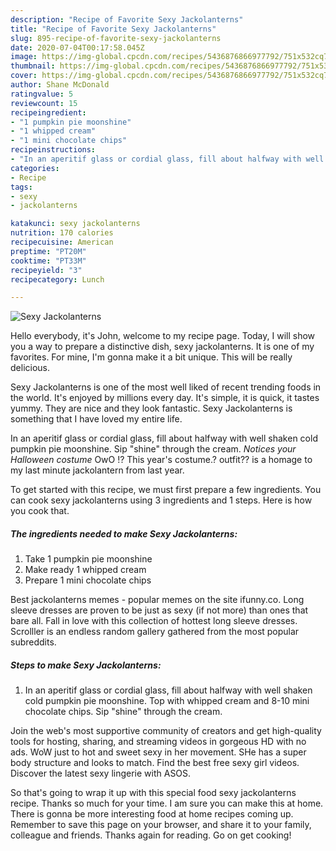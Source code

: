 ```yaml
---
description: "Recipe of Favorite Sexy Jackolanterns"
title: "Recipe of Favorite Sexy Jackolanterns"
slug: 895-recipe-of-favorite-sexy-jackolanterns
date: 2020-07-04T00:17:58.045Z
image: https://img-global.cpcdn.com/recipes/5436876866977792/751x532cq70/sexy-jackolanterns-recipe-main-photo.jpg
thumbnail: https://img-global.cpcdn.com/recipes/5436876866977792/751x532cq70/sexy-jackolanterns-recipe-main-photo.jpg
cover: https://img-global.cpcdn.com/recipes/5436876866977792/751x532cq70/sexy-jackolanterns-recipe-main-photo.jpg
author: Shane McDonald
ratingvalue: 5
reviewcount: 15
recipeingredient:
- "1 pumpkin pie moonshine"
- "1 whipped cream"
- "1 mini chocolate chips"
recipeinstructions:
- "In an aperitif glass or cordial glass, fill about halfway with well shaken cold pumpkin pie moonshine. Top with whipped cream and 8-10 mini chocolate chips. Sip &#34;shine&#34; through the cream."
categories:
- Recipe
tags:
- sexy
- jackolanterns

katakunci: sexy jackolanterns 
nutrition: 170 calories
recipecuisine: American
preptime: "PT20M"
cooktime: "PT33M"
recipeyield: "3"
recipecategory: Lunch

---
```



![Sexy Jackolanterns](https://img-global.cpcdn.com/recipes/5436876866977792/751x532cq70/sexy-jackolanterns-recipe-main-photo.jpg)

Hello everybody, it's John, welcome to my recipe page. Today, I will show you a way to prepare a distinctive dish, sexy jackolanterns. It is one of my favorites. For mine, I'm gonna make it a bit unique. This will be really delicious.

Sexy Jackolanterns is one of the most well liked of recent trending foods in the world. It's enjoyed by millions every day. It's simple, it is quick, it tastes yummy. They are nice and they look fantastic. Sexy Jackolanterns is something that I have loved my entire life.

In an aperitif glass or cordial glass, fill about halfway with well shaken cold pumpkin pie moonshine. Sip &#34;shine&#34; through the cream. *Notices your Halloween costume* OwO !? This year&#39;s costume.? outfit?? is a homage to my last minute jackolantern from last year.


To get started with this recipe, we must first prepare a few ingredients. You can cook sexy jackolanterns using 3 ingredients and 1 steps. Here is how you cook that.

<!--inarticleads1-->

##### The ingredients needed to make Sexy Jackolanterns:

1. Take 1 pumpkin pie moonshine
1. Make ready 1 whipped cream
1. Prepare 1 mini chocolate chips


Best jackolanterns memes - popular memes on the site ifunny.co. Long sleeve dresses are proven to be just as sexy (if not more) than ones that bare all. Fall in love with this collection of hottest long sleeve dresses. Scrolller is an endless random gallery gathered from the most popular subreddits. 

<!--inarticleads2-->

##### Steps to make Sexy Jackolanterns:

1. In an aperitif glass or cordial glass, fill about halfway with well shaken cold pumpkin pie moonshine. Top with whipped cream and 8-10 mini chocolate chips. Sip &#34;shine&#34; through the cream.


Join the web&#39;s most supportive community of creators and get high-quality tools for hosting, sharing, and streaming videos in gorgeous HD with no ads. WoW just to hot and sweet sexy in her movement. SHe has a super body structure and looks to match. Find the best free sexy girl videos. Discover the latest sexy lingerie with ASOS. 

So that's going to wrap it up with this special food sexy jackolanterns recipe. Thanks so much for your time. I am sure you can make this at home. There is gonna be more interesting food at home recipes coming up. Remember to save this page on your browser, and share it to your family, colleague and friends. Thanks again for reading. Go on get cooking!

